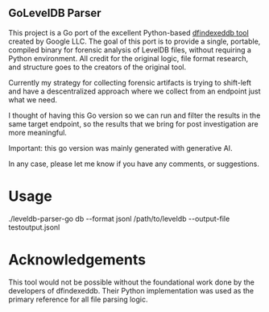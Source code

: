 ## GoLevelDB Parser
This project is a Go port of the excellent Python-based [dfindexeddb tool](https://github.com/google/dfindexeddb) created by Google LLC.
The goal of this port is to provide a single, portable, compiled binary for forensic analysis of LevelDB files, without requiring a Python environment. All credit for the original logic, file format research, and structure goes to the creators of the original tool.

Currently my strategy for collecting forensic artifacts is trying to shift-left and have a descentralized approach where we collect from an endpoint just what we need. 

I thought of having this Go version so we can run and filter the results in the same target endpoint, so the results that we bring for post investigation are more meaningful. 

Important: this go version was mainly generated with generative AI.

In any case, please let me know if you have any comments, or suggestions. 

# Usage
./leveldb-parser-go db --format jsonl /path/to/leveldb --output-file testoutput.jsonl

# Acknowledgements
This tool would not be possible without the foundational work done by the developers of dfindexeddb. Their Python implementation was used as the primary reference for all file parsing logic.
